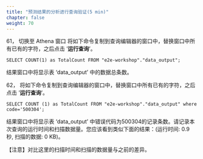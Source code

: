 ```yaml
---
title: "预测结果的分析进行查询验证(5 min)"
chapter: false
weight: 70
---
```


61， 切换至 Athena 窗口
将如下命令复制到查询编辑器的窗口中，替换窗口中所有已有的字符，之后点击 ’**运行查询**’。

~~~
SELECT COUNT(1) as TotalCount FROM "e2e-workshop"."data_output";
~~~
结果窗口中将显示表 ‘data_output’ 中的数据总条数。

62， 将如下命令复制到查询编辑器的窗口中，替换窗口中所有已有的字符，之后点击 ’**运行查询**’。

~~~
SELECT COUNT (1) as TotalCount FROM "e2e-workshop"."data_output" where code='500304';
~~~
结果窗口中将显示表 ‘data_output’ 中错误代码为500304的记录条数。请记录本次查询的运行时间和扫描数据量。您应该看到类似下面的结果：(运行时间: 0.9 秒, 扫描的数据: 0 KB)。

【注意】对比这里的扫描时间和扫描的数据量与之前的差异。
